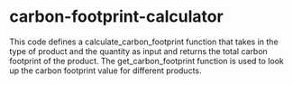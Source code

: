 # carbon-footprint-calculator
This code defines a calculate_carbon_footprint function that takes in the type of product and the quantity as input and returns the total carbon footprint of the product. The get_carbon_footprint function is used to look up the carbon footprint value for different products.
